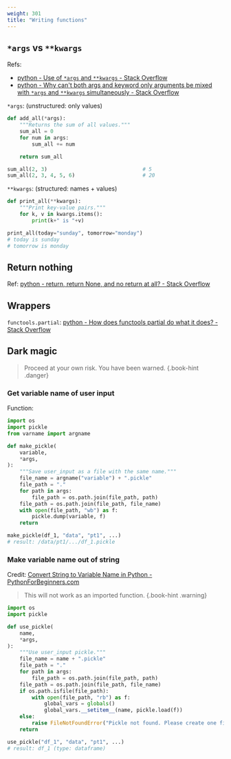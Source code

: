 ```yaml
---
weight: 301
title: "Writing functions"
---
```



## `*args` vs `**kwargs`

Refs:

- [python - Use of `*args` and `**kwargs` - Stack Overflow](https://stackoverflow.com/a/3394898/10668706)
- [python - Why can't both args and keyword only arguments be mixed with `*args` and `**kwargs` simultaneously - Stack Overflow](https://stackoverflow.com/a/64447219/10668706)

`*args`: (unstructured: only values)

```python
def add_all(*args):
    """Returns the sum of all values."""
    sum_all = 0
    for num in args:
        sum_all += num

    return sum_all

sum_all(2, 3)                               # 5
sum_all(2, 3, 4, 5, 6)                      # 20
```

`**kwargs`: (structured: names \+ values)

```python
def print_all(**kwargs):
    """Print key-value pairs."""
    for k, v in kwargs.items():
        print(k+" is "+v)

print_all(today="sunday", tomorrow="monday")
# today is sunday
# tomorrow is monday
```


## Return nothing

Ref: [python - return, return None, and no return at all? - Stack Overflow](https://stackoverflow.com/a/15300671)


## Wrappers

`functools.partial`: [python - How does functools partial do what it does? - Stack Overflow](https://stackoverflow.com/a/15331841/10668706)


## Dark magic

> Proceed at your own risk. You have been warned.
{.book-hint .danger}

### Get variable name of user input

Function:

```python
import os
import pickle
from varname import argname

def make_pickle(
    variable,
    *args,
):
    """Save user_input as a file with the same name."""
    file_name = argname("variable") + ".pickle"
    file_path = "."
    for path in args:
        file_path = os.path.join(file_path, path)
    file_path = os.path.join(file_path, file_name)
    with open(file_path, "wb") as f:
        pickle.dump(variable, f)
    return

make_pickle(df_1, "data", "pt1", ...)
# result: /data/pt1/.../df_1.pickle
```

### Make variable name out of string

Credit: [Convert String to Variable Name in Python - PythonForBeginners.com](https://www.pythonforbeginners.com/basics/convert-string-to-variable-name-in-python)

> This will not work as an imported function.
{.book-hint .warning}

```python
import os
import pickle

def use_pickle(
    name,
    *args,
):
    """Use user_input pickle."""
    file_name = name + ".pickle"
    file_path = "."
    for path in args:
        file_path = os.path.join(file_path, path)
    file_path = os.path.join(file_path, file_name)
    if os.path.isfile(file_path):
        with open(file_path, "rb") as f:
            global_vars = globals()
            global_vars.__setitem__(name, pickle.load(f))
    else:
        raise FileNotFoundError("Pickle not found. Please create one first.")
    return

use_pickle("df_1", "data", "pt1", ...)
# result: df_1 (type: dataframe)
```

